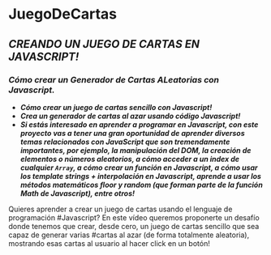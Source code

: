 # JuegoDeCartas

## **_CREANDO UN JUEGO DE CARTAS EN JAVASCRIPT!_**

### **_Cómo crear un Generador de Cartas ALeatorias con Javascript._**

- **_Cómo crear un juego de cartas sencillo con Javascript!_**
- **_Crea un generador de cartas al azar usando código Javascript!_**
- **_Si estás interesado en aprender a programar en Javascript, con este proyecto vas a tener una gran oportunidad de aprender diversos temas relacionados con JavaScript que son tremendamente importantes, por ejemplo, la manipulación del DOM, la creación de elementos o números aleatorios, a cómo acceder a un index de cualquier ```Array```, a cómo crear un función en Javascript, a cómo usar los template strings + interpolación en Javascript, aprende a usar los métodos matemáticos floor y random (que forman parte de la función Math de Javascript), entre otros!_**

Quieres aprender a crear un juego de cartas usando el lenguaje de programación #Javascript? En este vídeo queremos proponerte un desafío donde tenemos que crear, desde cero, un juego de cartas sencillo que sea capaz de generar varias #cartas al azar (de forma totalmente aleatoria), mostrando esas cartas al usuario al hacer click en un botón! 
